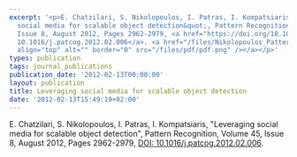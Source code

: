 ```yaml
---
excerpt: '<p>E. Chatzilari, S. Nikolopoulos, I. Patras, I. Kompatsiaris, &quot;Leveraging
  social media for scalable object detection&quot;, Pattern Recognition, Volume 45,
  Issue 8, August 2012, Pages 2962-2979, <a href="https://doi.org/10.1016/j.patcog.2012.02.006">DOI:
  10.1016/j.patcog.2012.02.006</a>. <a href="/files/Nikolopoulos_PatternRecognition_2012_personal-copy.pdf"><img
  align="top" alt="" border="0" src="/files/pdf/pdf.png" /></a></p>'
types: publication
tags: journal_publications
publication_date: '2012-02-13T00:00:00'
layout: publication
title: Leveraging social media for scalable object detection
date: '2012-02-13T15:49:19+02:00'
---
```

<p>E. Chatzilari, S. Nikolopoulos, I. Patras, I. Kompatsiaris, &quot;Leveraging social media for scalable object detection&quot;, Pattern Recognition, Volume 45, Issue 8, August 2012, Pages 2962-2979, <a href="https://doi.org/10.1016/j.patcog.2012.02.006">DOI: 10.1016/j.patcog.2012.02.006</a>. <a href="/files/Nikolopoulos_PatternRecognition_2012_personal-copy.pdf"><img align="top" alt="" border="0" src="/files/pdf/pdf.png" /></a></p>
